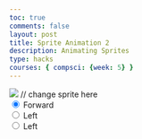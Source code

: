 ```yaml
---
toc: true
comments: false
layout: post
title: Sprite Animation 2
description: Animating Sprites
type: hacks
courses: { compsci: {week: 5} }
---
```


<body>
    <div>
        <canvas id="spriteContainer"> <!-- Within the base div is a canvas. An HTML canvas is used only for graphics. It allows the user to access some basic functions related to the image created on the canvas (including animation) -->
            <img id="characterSprite" src="/Ryann96/images/Sprites.png">  // change sprite here
        </canvas>
        <div id="controls"> <!--basic radio buttons which can be used to check whether each individual animaiton works -->
            <input type="radio" name="animation" id="forward" checked>
            <label for="forward">Forward</label><br>
            <input type="radio" name="animation" id="left">
            <label for="left">Left</label><br>
            <input type="radio" name="animation" id="right">
            <label for="right">Left</label><br>
        </div>
    </div>
</body>

<script>
    // start on page load
    window.addEventListener('load', function () {
        const canvas = document.getElementById('spriteContainer');
        const ctx = canvas.getContext('2d');

        //change numbers
        const SPRITE_WIDTH = 64;  // matches sprite pixel width
        const SPRITE_HEIGHT = 64; // matches sprite pixel height
        const FRAME_LIMIT = 4;  // matches number of frames per sprite row, this code assume each row is same

        const SCALE_FACTOR = 2;  // control size of sprite on canvas
        canvas.width = SPRITE_WIDTH * SCALE_FACTOR;
        canvas.height = SPRITE_HEIGHT * SCALE_FACTOR;

        class Character {
            constructor() {
                this.image = document.getElementById("characterSprite");
                this.x = 0;
                this.y = 0;
                this.minFrame = 0;
                this.maxFrame = FRAME_LIMIT;
                this.frameX = 0;
                this.frameY = 0;
            }

            // draw character object
            draw(context) {
                context.drawImage(
                    this.image,
                    this.frameX * SPRITE_WIDTH,
                    this.frameY * SPRITE_HEIGHT,
                    SPRITE_WIDTH,
                    SPRITE_HEIGHT,
                    this.x,
                    this.y,
                    canvas.width,
                    canvas.height
                );
            }

            // update frameX of object
            update() {
                if (this.frameX < this.maxFrame) {
                    this.frameX++;
                } else {
                    this.frameX = 0;
                }
            }
        }

        // character object
        const character = new Character();

        // update frameY of dog object, action from idle, bark, walk radio control
        const controls = document.getElementById('controls');
        controls.addEventListener('click', function (event) {
            if (event.target.tagName === 'INPUT') {
                const selectedAnimation = event.target.id;
                switch (selectedAnimation) {
                    case 'forward':
                        character.frameY = 0;
                        break;
                    case 'left':
                        character.frameY = 1;
                        break;
                    case 'right':
                        character.frameY = 2;
                        break;
                    default:
                        break;
                }
            }
        });

        
    // Animation control variables
    const frameInterval = 200; // Adjust this value for the desired frame rate (e.g., 100ms for 10 frames per second)
    let lastFrameTime = 0;

    // Animation recursive control function
    function animate(currentTime) {
        // Calculate the time elapsed since the last frame
        const deltaTime = currentTime - lastFrameTime;

        // Only update and draw a new frame if enough time has passed
        if (deltaTime >= frameInterval) {
            // Clears the canvas to remove the previous frame.
            ctx.clearRect(0, 0, canvas.width, canvas.height);

            // Draws the current frame of the sprite.
            character.draw(ctx);

            // Updates the `frameX` property to prepare for the next frame in the sprite sheet.
            character.update();

            // Store the current time as the last frame time
            lastFrameTime = currentTime;
        }

        // Uses `requestAnimationFrame` to continue the animation loop.
        requestAnimationFrame(animate);
    }

    // Start the animation loop immediately after the page has loaded.
    requestAnimationFrame(animate); 
    });
</script>